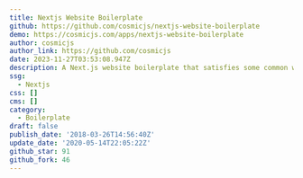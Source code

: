 ```yaml
---
title: Nextjs Website Boilerplate
github: https://github.com/cosmicjs/nextjs-website-boilerplate
demo: https://cosmicjs.com/apps/nextjs-website-boilerplate
author: cosmicjs
author_link: https://github.com/cosmicjs
date: 2023-11-27T03:53:08.947Z
description: A Next.js website boilerplate that satisfies some common website requirements.
ssg:
  - Nextjs
css: []
cms: []
category:
  - Boilerplate
draft: false
publish_date: '2018-03-26T14:56:40Z'
update_date: '2020-05-14T22:05:22Z'
github_star: 91
github_fork: 46
---
```

